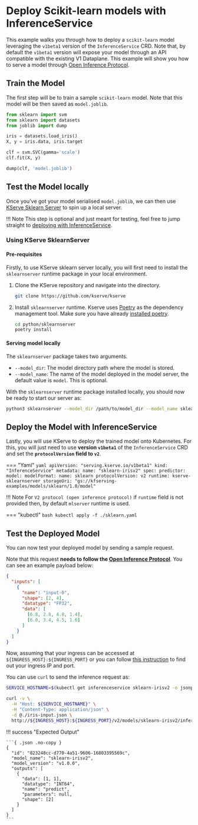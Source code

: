 # Deploy Scikit-learn models with InferenceService

This example walks you through how to deploy a `scikit-learn` model leveraging
the `v1beta1` version of the `InferenceService` CRD.
Note that, by default the `v1beta1` version will expose your model through an
API compatible with the existing V1 Dataplane.
This example will show you how to serve a model through [Open Inference Protocol](https://github.com/kserve/open-inference-protocol).

## Train the Model

The first step will be to train a sample `scikit-learn` model.
Note that this model will be then saved as `model.joblib`.

```python
from sklearn import svm
from sklearn import datasets
from joblib import dump

iris = datasets.load_iris()
X, y = iris.data, iris.target

clf = svm.SVC(gamma='scale')
clf.fit(X, y)

dump(clf, 'model.joblib')
```

## Test the Model locally

Once you've got your model serialised `model.joblib`, we can then use [KServe Sklearn Server](https://github.com/kserve/kserve/tree/master/python/sklearnserver) to spin up a local server.

!!! Note
    This step is optional and just meant for testing, feel free to jump straight to [deploying with InferenceService](#deploy-with-inferenceservice).

### Using KServe SklearnServer

#### Pre-requisites

Firstly, to use KServe sklearn server locally, you will first need to install the `sklearnserver`
runtime package in your local environment.

1. Clone the KServe repository and navigate into the directory.
    ```bash
    git clone https://github.com/kserve/kserve
    ```
2. Install `sklearnserver` runtime. Kserve uses [Poetry](https://python-poetry.org/) as the dependency management tool. Make sure you have already [installed poetry](https://python-poetry.org/docs/#installation).
    ```bash
    cd python/sklearnserver
    poetry install 
    ```
#### Serving model locally

The `sklearnserver` package takes two arguments.

- `--model_dir`: The model directory path where the model is stored.
- `--model_name`: The name of the model deployed in the model server, the default value is `model`. This is optional. 

With the `sklearnserver` runtime package installed locally, you should now be ready to start our server as:

```bash
python3 sklearnserver --model_dir /path/to/model_dir --model_name sklearn-irisv2
```

## Deploy the Model with InferenceService 

Lastly, you will use KServe to deploy the trained model onto Kubernetes.
For this, you will just need to use **version `v1beta1`** of the
`InferenceService` CRD and set the **`protocolVersion` field to `v2`**.

=== "Yaml"
    ```yaml
    apiVersion: "serving.kserve.io/v1beta1"
    kind: "InferenceService"
    metadata:
      name: "sklearn-irisv2"
    spec:
      predictor:
        model:
          modelFormat:
            name: sklearn
          protocolVersion: v2
          runtime: kserve-sklearnserver
          storageUri: "gs://kfserving-examples/models/sklearn/1.0/model"
    ```

!!! Note
    For `V2 protocol (open inference protocol)` if `runtime` field is not provided then, by default `mlserver` runtime is used.

=== "kubectl"
    ```bash
    kubectl apply -f ./sklearn.yaml
    ```

## Test the Deployed Model

You can now test your deployed model by sending a sample request.

Note that this request **needs to follow the [Open Inference Protocol](https://github.com/kserve/open-inference-protocol)**.
You can see an example payload below:

```json
{
  "inputs": [
    {
      "name": "input-0",
      "shape": [2, 4],
      "datatype": "FP32",
      "data": [
        [6.8, 2.8, 4.8, 1.4],
        [6.0, 3.4, 4.5, 1.6]
      ]
    }
  ]
}
```

Now, assuming that your ingress can be accessed at
`${INGRESS_HOST}:${INGRESS_PORT}` or you can follow [this instruction](../../../../get_started/first_isvc.md#4-determine-the-ingress-ip-and-ports)
to find out your ingress IP and port.

You can use `curl` to send the inference request as:
 
```bash
SERVICE_HOSTNAME=$(kubectl get inferenceservice sklearn-irisv2 -o jsonpath='{.status.url}' | cut -d "/" -f 3)

curl -v \
  -H "Host: ${SERVICE_HOSTNAME}" \
  -H "Content-Type: application/json" \
  -d @./iris-input.json \
  http://${INGRESS_HOST}:${INGRESS_PORT}/v2/models/sklearn-irisv2/infer
```

!!! success "Expected Output"

    ```{ .json .no-copy }
    {
      "id": "823248cc-d770-4a51-9606-16803395569c",
      "model_name": "sklearn-irisv2",
      "model_version": "v1.0.0",
      "outputs": [
        {
          "data": [1, 1],
          "datatype": "INT64",
          "name": "predict",
          "parameters": null,
          "shape": [2]
        }
      ]
    }
    ```
